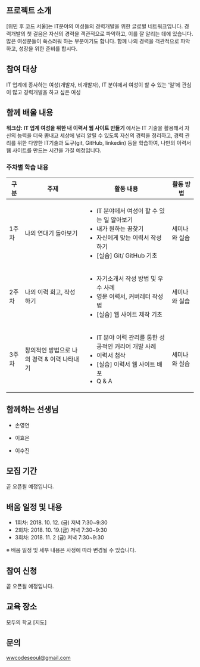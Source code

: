 ## 프로젝트 소개 
[위민 후 코드 서울]는 IT분야의 여성들의 경력개발을 위한 글로벌 네트워크입니다. 경력개발의 첫 걸음은 자신의 경력을 객관적으로 파악하고, 이를 잘 알리는 데에 있습니다. 많은 여성분들이 쑥스러워 하는 부분이기도 합니다. 함께 나의 경력을 객관적으로 파악하고, 성장을 위한 준비를 합시다. 

## 참여 대상
IT 업계에 종사하는 여성(개발자, 비개발자), IT 분야에서 여성이 할 수 있는 ‘일’에 관심이 많고 경력개발을 하고 싶은 여성

## 함께 배울 내용  
**워크샵: IT 업계 여성을 위한 내 이력서 웹 사이트 만들기** 에서는 IT 기술을 활용해서 자신의 능력을 더욱 뽐내고 세상에 널리 알릴 수 있도록 자신의 경력을 정리하고, 경력 관리를 위한 다양한 IT기술과 도구(git, GitHub, linkedin) 등을 학습하여, 나만의 이력서 웹 사이트를 만드는 시간을 가질 예정입니다.

### 주차별 학습 내용

| 구분 | 주제  |  활동 내용 | 활동 방법  |
|---|---|---|---|
| 1주차  | 나의 연대기 돌아보기 |<ul> <li>IT 분야에서 여성이 할 수 있는 일 알아보기</li><li>내가 원하는 꿈찾기 </li><li>자신에게 맞는 이력서 작성하기</li><li>[실습] Git/ GitHub 기초</li></ul> | 세미나와 실습 |
| 2주차  | 나의 이력 회고, 작성하기 | <ul><li>자기소개서 작성 방법 및 우수 사례</li><li>영문 이력서, 커버레터 작성법</li><li>[실습] 웹 사이트 제작 기초</li> |  세미나와 실습 |
| 3주차  | 창의적인 방법으로 나의 경력 & 이력 나타내기  | <ul><li>IT 분야 이력 관리를 통한 성공적인 커리어 개발 사례</li><li>이력서 첨삭</li><li>[실습] 이력서 웹 사이트 배포</li><li>Q & A</li> </ul>|  세미나와 실습 |

## 함께하는 선생님

* 손영연

* 이효은

* 이수진

## 모집 기간
곧 오픈될 예정입니다.

## 배움 일정 및 내용
* 1회차: 2018. 10. 12. (금) 저녁 7:30~9:30 
* 2회차: 2018. 10. 19.(금) 저녁 7:30~9:30
* 3회차: 2018. 11. 2 (금) 저녁 7:30~9:30

※ 배움 일정 및 세부 내용은 사정에 따라 변경될 수 있습니다.

## 참여 신청
곧 오픈될 예정입니다.

## 교육 장소
모두의 학교
[지도]

## 문의
wwcodeseoul@gmail.com

